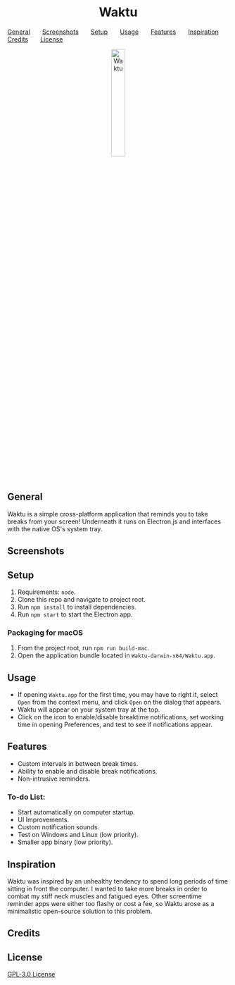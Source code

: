 <h1 align="center">Waktu</h1>
<p align="center" style="text-align:justify">
    <a href="#general">General</a>&nbsp;&nbsp;&nbsp;&nbsp;&nbsp;&nbsp;
    <a href="#screenshots">Screenshots</a>&nbsp;&nbsp;&nbsp;&nbsp;&nbsp;&nbsp;
    <a href="#setup">Setup</a>&nbsp;&nbsp;&nbsp;&nbsp;&nbsp;&nbsp;
    <a href="#usage">Usage</a>&nbsp;&nbsp;&nbsp;&nbsp;&nbsp;&nbsp;
    <a href="#features">Features</a>&nbsp;&nbsp;&nbsp;&nbsp;&nbsp;&nbsp;
    <a href="#inspiration">Inspiration</a>&nbsp;&nbsp;&nbsp;&nbsp;&nbsp;&nbsp;
    <a href="#credits">Credits</a>&nbsp;&nbsp;&nbsp;&nbsp;&nbsp;&nbsp;
    <a href="#license">License</a>
</p>
<p align="center"><img src="/assets/icons/logo.svg" alt="Waktu" width="25%"/></p>

## General
Waktu is a simple cross-platform application that reminds you to take breaks from your screen! Underneath it runs on Electron.js and interfaces with the native OS's system tray.

## Screenshots

## Setup
1. Requirements: `node`.
2. Clone this repo and navigate to project root.
3. Run `npm install` to install dependencies.
4. Run `npm start` to start the Electron app.

### Packaging for macOS
1. From the project root, run `npm run build-mac`.
2. Open the application bundle located in `Waktu-darwin-x64/Waktu.app`.

## Usage
* If opening `Waktu.app` for the first time, you may have to right it, select `Open` from the context menu, and click `Open` on the dialog that appears.
* Waktu will appear on your system tray at the top.
* Click on the icon to enable/disable breaktime notifications, set working time in opening Preferences, and test to see if notifications appear.

## Features
* Custom intervals in between break times.
* Ability to enable and disable break notifications.
* Non-intrusive reminders.

### To-do List:
* Start automatically on computer startup.
* UI Improvements.
* Custom notification sounds.
* Test on Windows and Linux (low priority).
* Smaller app binary (low priority).

## Inspiration
Waktu was inspired by an unhealthy tendency to spend long periods of time sitting in front the computer. I wanted to take more breaks in order to combat my stiff neck muscles and fatigued eyes. Other screentime reminder apps were either too flashy or cost a fee, so Waktu arose as a minimalistic open-source solution to this problem.

## Credits

## License
[GPL-3.0 License](LICENSE)
